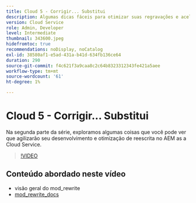 ```yaml
---
title: Cloud 5 - Corrigir... Substitui
description: Algumas dicas fáceis para otimizar suas regravações e acelerar seu site
version: Cloud Service
role: Admin, Developer
level: Intermediate
thumbnail: 343600.jpeg
hidefromtoc: true
recommendations: noDisplay, noCatalog
exl-id: 38580af1-e5ad-431a-b41d-634fb136ce64
duration: 290
source-git-commit: f4c621f3a9caa8c2c64b8323312343fe421a5aee
workflow-type: tm+mt
source-wordcount: '61'
ht-degree: 1%

---
```


# Cloud 5 - Corrigir... Substitui

Na segunda parte da série, exploramos algumas coisas que você pode ver que agilizarão seu desenvolvimento e otimização de reescrita no AEM as a Cloud Service.

>[!VIDEO](https://video.tv.adobe.com/v/343600?quality=12&learn=on)

## Conteúdo abordado neste vídeo

+ visão geral do mod_rewrite
+ [mod_rewrite_docs](https://httpd.apache.org/docs/current/mod/mod_rewrite.html)
